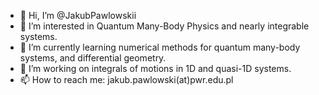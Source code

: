 - 👋 Hi, I’m @JakubPawlowskii
- 👀 I’m interested in Quantum Many-Body Physics and nearly integrable systems.
- 🌱 I’m currently learning numerical methods for quantum many-body systems, and differential geometry.
- 🌱 I’m working on integrals of motions in 1D and quasi-1D systems.
- 📫 How to reach me: jakub.pawlowski(at)pwr.edu.pl

<!---
JakubPawlowskii/JakubPawlowskii is a ✨ special ✨ repository because its `README.md` (this file) appears on your GitHub profile.
You can click the Preview link to take a look at your changes.
--->
